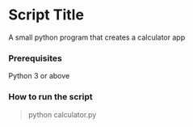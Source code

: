 # Script Title
A small python program that creates a calculator app

### Prerequisites
Python 3 or above

### How to run the script
> python calculator.py